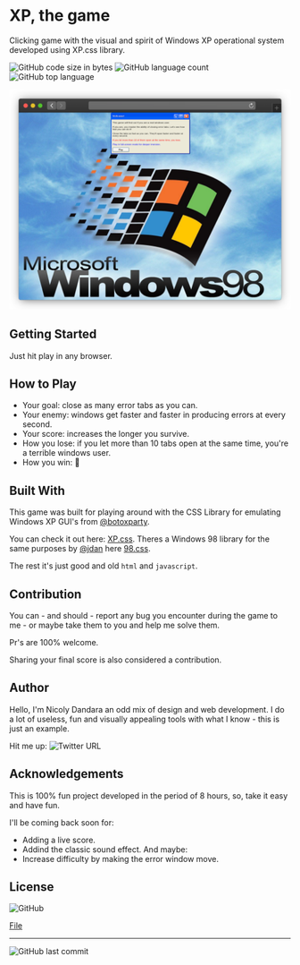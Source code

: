 # XP, the game
Clicking game with the visual and spirit of Windows XP operational system developed using XP.css library.

![GitHub code size in bytes](https://img.shields.io/github/languages/code-size/nydndr/xp.game)
![GitHub language count](https://img.shields.io/github/languages/count/nydndr/xp.game)
![GitHub top language](https://img.shields.io/github/languages/top/nydndr/xp.game)

<img src="view/frame_safari_dark.png">

## Getting Started
Just hit play in any browser.

## How to Play
* Your goal: close as many error tabs as you can.
* Your enemy: windows get faster and faster in producing errors at every second.
* Your score: increases the longer you survive.
* How you lose: if you let more than 10 tabs open at the same time, you're a terrible windows user.
* How you win: 💭

## Built With
This game was built for playing around with the CSS Library for emulating Windows XP GUI's from [@botoxparty](https://github.com/botoxparty).

You can check it out here: [XP.css](https://github.com/botoxparty/XP.css). Theres a Windows 98 library for the same purposes by [@jdan](https://github.com/jdan) here [98.css](https://github.com/jdan/98.css).

The rest it's just good and old `html` and `javascript`.

## Contribution
You can - and should - report any bug you encounter during the game to me - or maybe take them to you and help me solve them.

Pr's are 100% welcome.

Sharing your final score is also considered a contribution.

## Author
Hello, I'm Nicoly Dandara an odd mix of design and web development. I do a lot of useless, fun and visually appealing tools with what I know - this is just an example.

Hit me up:
![Twitter URL](https://img.shields.io/twitter/url?style=social&url=https%3A%2F%2Ftwitter.com%2Fnydcosa)

## Acknowledgements
This is 100% fun project developed in the period of 8 hours, so, take it easy and have fun.

I'll be coming back soon for:
* Adding a live score.
* Addind the classic sound effect.
And maybe:
* Increase difficulty by making the error window move.

## License
![GitHub](https://img.shields.io/github/license/nydndr/xp.game)

[File](LICENSE.md)

---


![GitHub last commit](https://img.shields.io/github/last-commit/nydndr/xp.game)